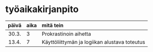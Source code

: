 # työaikakirjanpito

| päivä | aika | mitä tein  |
| :----:|:-----| :-----|
| 30.3. | 3    | Prokrastinoin aihetta |
| 13.4. | 7    | Käyttöliittymän ja logiikan alustava toteutus |

